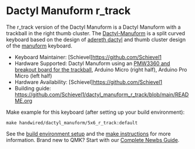 # Dactyl Manuform r_track

The r_track version of the Dactyl Manuform is a Dactyl Manuform with a trackball in the right thumb cluster. 
The [Dactyl-Manuform](https://github.com/tshort/dactyl-keyboard) is a split curved keyboard based on the design of [adereth dactyl](https://github.com/adereth/dactyl-keyboard) and thumb cluster design of the [manuform](https://geekhack.org/index.php?topic=46015.0) keyboard.


* Keyboard Maintainer: [Schievel]https://github.com/Schievel1
* Hardware Supported: Dactyl Manuform using an [PMW3360 and breakout board for the trackball](https://www.tindie.com/products/jkicklighter/pmw3360-motion-sensor/), Arduino Micro (right half), Arduino Pro Micro (left half) 
* Hardware Availability: [Schievel]https://github.com/Schievel1
* Building guide: https://github.com/Schievel1/dactyl_manuform_r_track/blob/main/README.org

Make example for this keyboard (after setting up your build environment):

    make handwired/dactyl_manuform/5x6_r_track:default

See the [build environment setup](https://docs.qmk.fm/#/getting_started_build_tools) and the [make instructions](https://docs.qmk.fm/#/getting_started_make_guide) for more information. Brand new to QMK? Start with our [Complete Newbs Guide](https://docs.qmk.fm/#/newbs).
